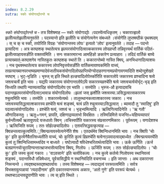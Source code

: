 ```yaml
---
index: 8.2.29
sutra: स्कोः संयोगाद्योरन्ते च

---
```

_स्कोः संयोगाद्योरन्ते च_ - तत्र विशेषमाह — स्कोः संयोगाद्योः ।पदस्ये॑त्यधिकृतम् । चकारात्झलो झली॑त्यतोझली॑त्यनुवर्तते । पदस्यान्ते इति झलीति च संयोगेत्यनेन संबध्यते ।संयोगे॑ति लुप्तषष्ठीकं पृथक्पदम् । स् च क् च स्कौ, तयोरिति विग्रहः 'संयोगान्तस्य लोपः' इत्यतो 'लोप' इत्यनुवर्तते । तदाह — पदन्ते इत्यादिना । अत्र काष्ठशक् स्थातेत्यत्र झल्परसंयोगादित्वात्ककारस्य लोपप्राप्तौ तन्निवृत्त्यर्थं वार्तिकं पठितं-झलीत्यपहायसङीति वक्तव्य॑मिति । सनः सकारमारभ्य आमहिङो ङकारेण प्रत्याहारः । तदिदं वार्तिकं बाष्ये प्रत्याख्यातं-॒काष्ठशगेव नास्तिकुतः काष्ठशक् स्थाते॑ ति । ककारान्तेब्यो नास्ति क्विप्, अनभिधानादित्याशयः । नच पृथक्स्थातेत्यत्र ककारस्य लोपनिवृत्तयेसङी॑ति वार्तिकमावश्यकमिति वाच्यं, तत्प्रत्याख्यानपरभाष्यप्रमाण्यादेवंजातीयकसंयोगादिलोपप्राप्तियोग्योदाहरणानामप्रयोगावगमादिति शब्देन्दुशेखरे स्पष्टम् । भृट्-भृडिति । भृस्ज् स् इति स्थिते हल्ङ्यादिलोपेस्को॑रिति सकारलोपे जकारस्य व्रश्चादिना षत्वे जश्त्वचर्त्वे इति भावः । यद्यपि जकारस्य संयोगान्तलोपेऽपि सकारस्यव्रश्चे॑ति षत्वे जश्त्वचर्त्वयोर्भृट्-भृड् इति सिध्यति तथापि न्याय्यत्वादिह संयोगादिलोप एव भवति । सस्येति । भृस्ज-औ इत्यादावचि पदान्तझल्परसंयोगादित्वाऽभावान्न संयोगादिलोपः ।झलां जस् झशी॑ति जश्त्वस्या.ञसिद्धत्वात्सकारस्य श्चुत्वमिति भावः । तस्येति । शकारस्येत्यर्थः । तालुस्थानकत्वात्शकारस्य जकारः । नच जश्त्वस्यासिद्धत्वात्शकारस्य व्रश्चेति षत्वं शङ्क्यं, षत्वं प्रति श्चुत्वस्याऽसिद्धत्वात् । ब्यामादौ तु 'स्वादिषु' इति पदत्वात्संयोगादिलोपः । व्रश्चेति षत्वं, जश्त्वं च । भृड्भ्यमित्यादि । ऋत्विगित्यादिनेति । 'ऋ गतौ' औणादिकस्तुः । ऋतुः=गमनं, प्रापति, दक्षिणाद्रव्यलाभो विवक्षितः । तस्मिन्निमित्ते यजन्ति=यज्ञियव्यापारं कुर्वन्तीत्यर्थे ऋतावुपपदे यजधातोः क्विन् ।वचिस्वपी॑ति यकारस्य संप्रसारणमिकारः । पूर्वरूपम् । यणादेशश्च । ऋत्विजिति रूपम् । ततः सोर्हल्ङ्यादिलोपः । एतावत्सिद्धवत्कृत्याह — क्विन्नन्तत्वात्कुत्वमिति.॒क्विन्प्रत्ययस्येत्यनेने॑ति शेषः । एतदर्थमेव क्विन्विधानमिति भावः । नच क्विपि 'चोः कुः' इति कुत्वेनैवैतत्सिध्यतीति वाच्यं, चोः कुरिति कुत्वं हिव्रश्चे॑ति षत्वेनाऽपवादत्वाद्बाध्येत ।क्विन्प्रत्ययस्ये॑ति कुत्वं तु क्विन्विधिसामर्थ्यादेव न बाध्यते । यष्टेत्यादौ षविधेश्चरितार्थत्वादिति भावः । ऊर्क ऊर्गिति ।ऊर्ज बलप्राणनयोः॑चुरादिण्यन्तात्भ्राजभासे॑त्यादिना क्विप्, णिलोपः । ऊर्जिति रूपम् । ततः सोर्हल्ङ्यादिलोपः । 'चोः कुः' इति जस्य कुत्वं गकारः । 'वाऽवसाने' इति चर्त्वविकल्पः । नच कुत्वे कर्तव्ये णिलोपस्य स्थानिवत्त्वं शङ्क्यं , पदान्तविधौ तन्निषेधात्, पूर्वत्रासिद्धीये न स्थानिव॑दिति वचनाच्च । इति जान्ताः । अथ दकारान्ता निरूप्यन्ते । त्यद्शब्दस्तद्शब्दपर्यायः । तस्य विशेषमाह — त्यदाद्यत्वं पररूपत्वमिति । सर्वत्र विभक्तावुत्पन्नायां 'त्यदादीनाम' इति दकारस्यान्त्यस्य अकारः, 'अतो गुणे' इति पररूपं चेत्यर्थः । तथश्चाऽदन्तवद्रूपाणीति भावः । त्य स् इति स्थिते ।